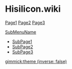 # Hisilicon.wiki

[Page1](page1.md)
[Page2](page2.md)
[Page3](page3.md)

[SubMenuName]()

  * [SubPage1](subpage/page1.md)
  * [SubPage2](subpage/page2.md)
  * [SubPage3](subpage/page3.md)

<!-- set a default theme -->
[gimmick:theme (inverse: false)](bootstrap)

<!-- show a theme chooser in the menu bar -->
<!-- [gimmick:ThemeChooser](Change theme) -->

<!-- show a fork me on github ribbon -->
<!-- [gimmick:forkmeongithub](http://github.com/Dynalon/mdwiki-seed/) -->

